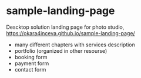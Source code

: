 # sample-landing-page
Descktop solution landing page for photo studio,
https://okara4inceva.github.io/sample-landing-page/
- many different chapters with services description
- portfolio (organized in other resourse)
- booking form
- payment form
- contact form
